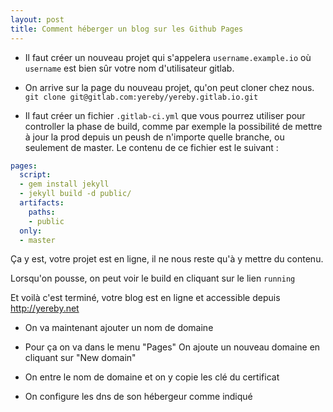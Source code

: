 ```yaml
---
layout: post
title: Comment héberger un blog sur les Github Pages
---
```



- Il faut créer un nouveau projet qui s'appelera `username.example.io` où
  `username` est bien sûr votre nom d'utilisateur gitlab.

- On arrive sur la page du nouveau projet, qu'on peut cloner chez nous.
`git clone git@gitlab.com:yereby/yereby.gitlab.io.git`

- Il faut créer un fichier `.gitlab-ci.yml` que vous pourrez utiliser pour
  controller la phase de build, comme par exemple la possibilité de mettre à
  jour la prod depuis un peush de n'importe quelle branche, ou seulement de
  master.
  Le contenu de ce fichier est le suivant :

```yml
pages:
  script:
  - gem install jekyll
  - jekyll build -d public/
  artifacts:
    paths:
    - public
  only:
  - master
```

Ça y est, votre projet est en ligne, il ne nous reste qu'à y mettre du contenu.

Lorsqu'on pousse, on peut voir le build en cliquant sur le lien `running`

Et voilà c'est terminé, votre blog est en ligne et accessible depuis
http://yereby.net

- On va maintenant ajouter un nom de domaine

- Pour ça on va dans le menu "Pages"
  On ajoute un nouveau domaine en cliquant sur "New domain"

- On entre le nom de domaine et on y copie les clé du certificat

- On configure les dns de son hébergeur comme indiqué
